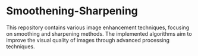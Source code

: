 # Smoothening-Sharpening

This repository contains various image enhancement techniques, focusing on smoothing and sharpening methods. The implemented algorithms aim to improve the visual quality of images through advanced processing techniques.
